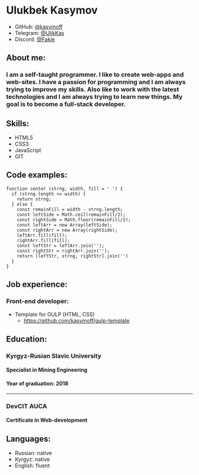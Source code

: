 # Ulukbek Kasymov
- GitHub: [@kasymoff](https://github.com/kasymoff) 
- Telegram: [@UlikKas](https://t.me/UlikKas)
- Discord: [@Fakie](https://discord.gg/Fakie#6965)
## About me:
### I am a self-taught programmer. I like to create web-apps and web-sites. I have a passion for programming and I am always trying to improve my skills. Also like to work with the latest technologies and I am always trying to learn new things. My goal is to become a full-stack developer.
## Skills:
- HTML5
- CSS3
- JavaScript
- GIT

## Code examples:
```
function center (strng, width, fill = ' ') {
  if (strng.length >= width) {
    return strng;
  } else {
    const remainFill = width - strng.length;
    const leftSide = Math.ceil(remainFill/2);
    const rightSide = Math.floor(remainFill/2);
    const leftArr = new Array(leftSide);
    const rightArr = new Array(rightSide);
    leftArr.fill(fill);
    rightArr.fill(fill);
    const leftStr = leftArr.join('');
    const rightStr = rightArr.join('');
    return [leftStr, strng, rightStr].join('')
  }
}
```
## Job experience:
### Front-end developer:

* Template for GULP (HTML, CSS)
  + https://github.com/kasymoff/gulp-template

## Education:
### Kyrgyz-Rusian Slavic University
#### Specialist in Mining Engineering
#### Year of graduation: 2018
---
### DevCIT AUCA
#### Certificate in Web-development
## Languages:
- Russian: native
- Kyrgyz: native
- English: fluent
